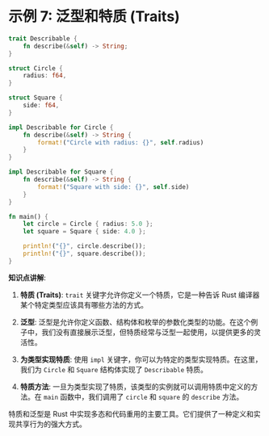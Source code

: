 # 示例 7: 泛型和特质 (Traits)

```rust
trait Describable {
    fn describe(&self) -> String;
}

struct Circle {
    radius: f64,
}

struct Square {
    side: f64,
}

impl Describable for Circle {
    fn describe(&self) -> String {
        format!("Circle with radius: {}", self.radius)
    }
}

impl Describable for Square {
    fn describe(&self) -> String {
        format!("Square with side: {}", self.side)
    }
}

fn main() {
    let circle = Circle { radius: 5.0 };
    let square = Square { side: 4.0 };

    println!("{}", circle.describe());
    println!("{}", square.describe());
}
```

**知识点讲解**:

1. **特质 (Traits)**: `trait` 关键字允许你定义一个特质，它是一种告诉 Rust 编译器某个特定类型应该具有哪些方法的方式。

2. **泛型**: 泛型是允许你定义函数、结构体和枚举的参数化类型的功能。在这个例子中，我们没有直接展示泛型，但特质经常与泛型一起使用，以提供更多的灵活性。

3. **为类型实现特质**: 使用 `impl` 关键字，你可以为特定的类型实现特质。在这里，我们为 `Circle` 和 `Square` 结构体实现了 `Describable` 特质。

4. **特质方法**: 一旦为类型实现了特质，该类型的实例就可以调用特质中定义的方法。在 `main` 函数中，我们调用了 `circle` 和 `square` 的 `describe` 方法。

特质和泛型是 Rust 中实现多态和代码重用的主要工具。它们提供了一种定义和实现共享行为的强大方式。
